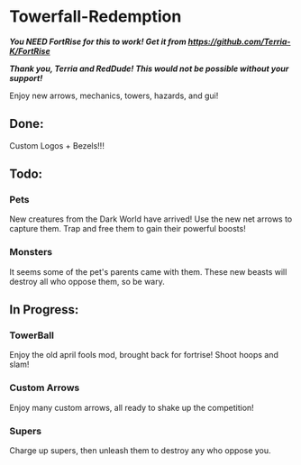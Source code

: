 
# Towerfall-Redemption
***You NEED FortRise for this to work! Get it from https://github.com/Terria-K/FortRise***

***Thank you, Terria and RedDude! This would not be possible without your support!***

Enjoy new arrows, mechanics, towers, hazards, and gui!

## Done:
Custom Logos + Bezels!!!

## Todo:
### Pets
New creatures from the Dark World have arrived! Use the new net arrows to capture them. Trap and free them to gain their powerful boosts!
### Monsters
It seems some of the pet's parents came with them. These new beasts will destroy all who oppose them, so be wary.
## In Progress:
### TowerBall 
Enjoy the old april fools mod, brought back for fortrise! Shoot hoops and slam!
### Custom Arrows
Enjoy many custom arrows, all ready to shake up the competition!
### Supers
Charge up supers, then unleash them to destroy any who oppose you.
